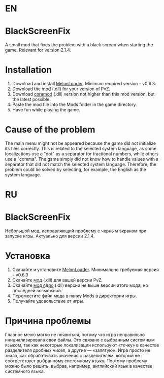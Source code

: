 # EN
# BlackScreenFix
A small mod that fixes the problem with a black screen when starting the game.
Relevant for version 2.1.4.
# Installation
1. Download and install [MelonLoader](https://github.com/LavaGang/MelonLoader.Installer/releases). Minimum required version - v0.6.3.
2. Download the [mod](https://github.com/Climeron/PvZ-Fusion-BlackScreenFix/releases) (.dll) for your version of PvZ.
3. Download [coremod](https://github.com/Climeron/PvZ-Fusion-Tools/releases) (.dll) version not higher than this mod version, but the latest possible.
4. Paste the mod file into the Mods folder in the game directory.
5. Have fun while playing the game.
# Cause of the problem
The main menu might not be appeared because the game did not initialize its files correctly. This is related to the selected system language, as some localizations use a "dot" as a separator for fractional numbers, while others use a "comma". The game simply did not know how to handle values ​​with a separator that did not match the selected system language. Therefore, the problem could be solved by selecting, for example, the English as the system language.
# RU
# BlackScreenFix
Небольшой мод, исправляющий проблему с черным экраном при запуске игры.
Актуально для версии 2.1.4.
# Установка
1. Скачайте и установите [MelonLoader](https://github.com/LavaGang/MelonLoader.Installer/releases). Минимально требуемая версия - v0.6.3
2. Скачайте [мод](https://github.com/Climeron/PvZ-Fusion-BlackScreenFix/releases) (.dll) для вашей версии PvZ.
3. Скачайте [мод ядро](https://github.com/Climeron/PvZ-Fusion-Tools/releases) (.dll) версии не выше версии этого мода, но последней возможной.
4. Переместите файл мода в папку Mods в директории игры.
5. Получайте удовольствие от игры.
# Причина проблемы
Главное меню могло не появиться, потому что игра неправильно инициализировала свои файлы. Это связано с выбранным системным языком, так как некоторые локализации используют «точку» в качестве разделителя дробных чисел, а другие — «запятую». Игра просто не знала, как обрабатывать значения с разделителем, который не соответствует выбранному системному языку. Поэтому проблему можно было решить, выбрав, например, английский язык в качестве системного языка.

